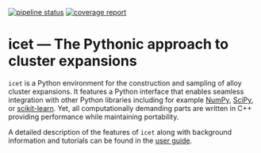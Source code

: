 [![pipeline status](https://gitlab.com/icet/icet-dev/badges/master/pipeline.svg)](https://gitlab.com/icet/icet-dev/commits/master)
[![coverage report](https://gitlab.com/icet/icet-dev/badges/master/coverage.svg)](https://icet.gitlab.io/icet-dev/.test/coverage)


# icet &mdash; The Pythonic approach to cluster expansions

`icet` is a Python environment for the construction and sampling of alloy
cluster expansions. It features a Python interface that enables seamless
integration with other Python libraries including for example
[NumPy](http://www.numpy.org/), [SciPy](https://www.scipy.org/), or
[scikit-learn](http://scikit-learn.org/). Yet, all computationally demanding parts are
written in C++ providing performance while maintaining portability.

A detailed description of the features of `icet` along with background
information and tutorials can be found in the
[user guide](https://materials-modeling.gitlab.io/icet/.test/userguide/index.html).
